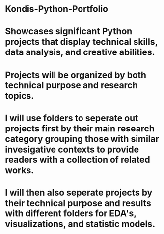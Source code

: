 # Kondis-Python-Portfolio
 
# Showcases significant Python projects that display technical skills, data analysis, and creative abilities.
# Projects will be organized by both technical purpose and research topics. 
# I will use folders to seperate out projects first by their main research category grouping those with similar invesigative contexts to provide readers with a collection of related works.
# I will then also seperate projects by their technical purpose and results with different folders for EDA's, visualizations, and statistic models.
